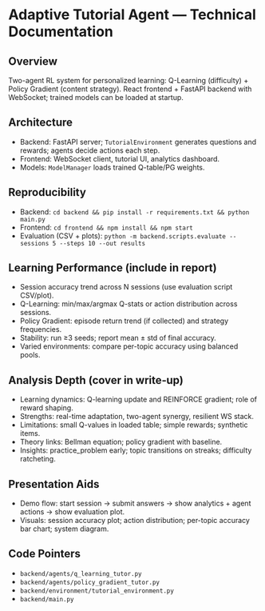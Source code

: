 # Adaptive Tutorial Agent — Technical Documentation

## Overview
Two-agent RL system for personalized learning: Q-Learning (difficulty) + Policy Gradient (content strategy). React frontend + FastAPI backend with WebSocket; trained models can be loaded at startup.

## Architecture
- Backend: FastAPI server; `TutorialEnvironment` generates questions and rewards; agents decide actions each step.
- Frontend: WebSocket client, tutorial UI, analytics dashboard.
- Models: `ModelManager` loads trained Q-table/PG weights.

## Reproducibility
- Backend: `cd backend && pip install -r requirements.txt && python main.py`
- Frontend: `cd frontend && npm install && npm start`
- Evaluation (CSV + plots): `python -m backend.scripts.evaluate --sessions 5 --steps 10 --out results`

## Learning Performance (include in report)
- Session accuracy trend across N sessions (use evaluation script CSV/plot).
- Q-Learning: min/max/argmax Q-stats or action distribution across sessions.
- Policy Gradient: episode return trend (if collected) and strategy frequencies.
- Stability: run ≥3 seeds; report mean ± std of final accuracy.
- Varied environments: compare per-topic accuracy using balanced pools.

## Analysis Depth (cover in write‑up)
- Learning dynamics: Q-learning update and REINFORCE gradient; role of reward shaping.
- Strengths: real-time adaptation, two-agent synergy, resilient WS stack.
- Limitations: small Q-values in loaded table; simple rewards; synthetic items.
- Theory links: Bellman equation; policy gradient with baseline.
- Insights: practice_problem early; topic transitions on streaks; difficulty ratcheting.

## Presentation Aids
- Demo flow: start session → submit answers → show analytics + agent actions → show evaluation plot.
- Visuals: session accuracy plot; action distribution; per-topic accuracy bar chart; system diagram.

## Code Pointers
- `backend/agents/q_learning_tutor.py`
- `backend/agents/policy_gradient_tutor.py`
- `backend/environment/tutorial_environment.py`
- `backend/main.py`